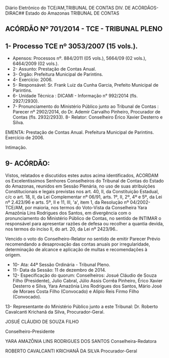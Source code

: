 Diário Eletrônico do TCE/AM,TRIBUNAL DE CONTAS DIV. DE ACÓRDÃOS-DIRAC## Estado do Amazonas TRIBUNAL DE CONTAS

## ACÓRDÃO Nº 701/2014 - TCE - TRIBUNAL PLENO

## 1- Processo TCE nº 3053/2007 (15 vols.).

- Apensos: Processos nº. 884/2011 (05 vols.), 5664/09 (02 vols.), 6464/2009 (02 vols.).
- 2- Assunto: Prestação de Contas Anual.
- 3- Órgão: Prefeitura Municipal de Parintins.
- 4- Exercício: 2006.
- 5- Responsável: Sr. Frank Luiz da Cunha Garcia, Prefeito Municipal de Parintins.
- 6- Unidade Técnica : DICAMI - Informação n° 992/2014 (fls. 2927/2930).
- 7-  Pronunciamento  do  Ministério  Público  junto  ao  Tribunal  de  Contas :  Parecer  nº 2902/2014, do Dr. Ademir Carvalho Pinheiro, Procurador de Contas (fls. 2932/2933). 8- Relator: Conselheiro Érico Xavier Desterro e Silva.

EMENTA: Prestação de Contas Anual. Prefeitura  Municipal de Parintins. Exercício de 2006.

Intimação.

## 9- ACÓRDÃO:

Vistos, relatados e discutidos estes autos acima identificados, ACORDAM os Excelentíssimos  Senhores  Conselheiros do Tribunal de Contas do Estado do Amazonas,  reunidos  em  Sessão Plenária,  no  uso  de  suas  atribuições  Constitucionais e legais  previstas  nos  art.  40,  II, da  Constituição  Estadual,  c/c  o  art.  18, II, da  Lei Complementar nº 06/91, arts. 1º, II, 2º, 4º e 5º, da Lei nº 2.423/96 e arts. 5º, II e 11, III, 'a', item  1,  da  Resolução  nº  04/2002-TCE/AM, por  maioria, nos  termos  do  Voto-Vista  da Conselheira Yara Amazônia Lins Rodrigues dos Santos, em  divergência com  o pronunciamento do  Ministério Público de Contas,  no sentido  de INTIMAR o  responsável para apresentar razões de defesa ou recolher a quantia devida, nos termos do inciso II, do art. 20, da Lei nº 2423/96..

Vencido  o  voto  do  Conselheiro-Relator  no  sentido  de  emitir  Parecer Prévio recomendando a desaprovação das contas anuais por irregularidade, determinação de alcance e aplicação de multas e recomendações à origem.

- 10- Ata: 44ª Sessão Ordinária - Tribunal Pleno.
- 11- Data da Sessão: 11 de dezembro de 2014.
- 12- Especificação do quorum: Conselheiros: Josué Cláudio de Souza Filho (Presidente), Julio  Cabral,  Júlio  Assis  Corrêa  Pinheiro,  Érico  Xavier  Desterro  e  Silva,  Yara  Amazônia Lins Rodrigues dos Santos, Mário José de Moraes Costa Filho (Convocado) e Alípio Reis Firmo Filho (Convocado).

13- Representante do Ministério Público junto a este Tribunal: Dr. Roberto Cavalcanti Krichanã da Silva, Procurador-Geral.

JOSUÉ CLÁUDIO DE SOUZA FILHO

Conselheiro-Presidente

YARA AMAZÔNIA LINS RODRIGUES DOS SANTOS Conselheira-Redatora

ROBERTO CAVALCANTI KRICHANÃ DA SILVA Procurador-Geral